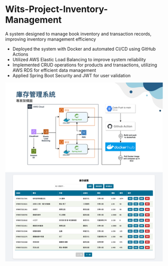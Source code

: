# Wits-Project-Inventory-Management

A system designed to manage book inventory and transaction records, improving inventory management efficiency
- Deployed the system with Docker and automated CI/CD using GitHub Actions
- Utilized AWS Elastic Load Balancing to improve system reliability
- Implemented CRUD operations for products and transactions, utilizing AWS RDS for efficient data management
- Applied Spring Boot Security and JWT for user validation

![architecture](./images/system-architecture.png)
![homepage](./images/homepage.png)